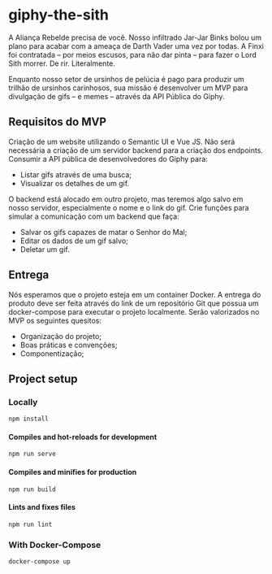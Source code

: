 # giphy-the-sith

A Aliança Rebelde precisa de você. Nosso infiltrado Jar-Jar Binks bolou um plano para acabar com a ameaça de Darth
Vader uma vez por todas. A Finxi foi contratada – por meios escusos, para não dar pinta – para fazer o Lord Sith morrer.
De rir. Literalmente.

Enquanto nosso setor de ursinhos de pelúcia é pago para produzir um trilhão de ursinhos carinhosos, sua missão é
desenvolver um MVP para divulgação de gifs – e memes – através da API Pública do Giphy.

## Requisitos do MVP

Criação de um website utilizando o Semantic UI e Vue JS. Não será necessária a criação de um servidor backend para a
criação dos endpoints. Consumir a API pública de desenvolvedores do Giphy para:

- Listar gifs através de uma busca;
- Visualizar os detalhes de um gif.

O backend está alocado em outro projeto, mas teremos algo salvo em nosso servidor, especialmente o nome e o link
do gif. Crie funções para simular a comunicação com um backend que faça:

- Salvar os gifs capazes de matar o Senhor do Mal;
- Editar os dados de um gif salvo;
- Deletar um gif.

## Entrega

Nós esperamos que o projeto esteja em um container Docker. A entrega do produto deve ser feita através do link de
um repositório Git que possua um docker-compose para executar o projeto localmente.
Serão valorizados no MVP os seguintes quesitos:

- Organização do projeto;
- Boas práticas e convenções;
- Componentização;

## Project setup

### Locally
```
npm install
```

#### Compiles and hot-reloads for development
```
npm run serve
```

#### Compiles and minifies for production
```
npm run build
```

#### Lints and fixes files
```
npm run lint
```

### With Docker-Compose
```
docker-compose up
```